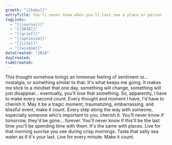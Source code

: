 ```yaml
---
growth: "[[baby]]"
entryTitle: You'll never know when you'll last see a place or person
tagLinks:
  - "[[journal]]"
  - "[[2018]]"
  - "[[grief]]"
  - "[[optimism]]"
  - "[[life]]"
  - "[[wisdom]]"
dateCreated: "2018"
dayCreated:
timeCreated:
---
```

This thought somehow brings an immense feeling of sentiment or... nostalgia, or something similar to that. It's what keeps me going. It makes me stick to a mindset that one day, something will change, something will just disappear... eventually, you'll lose that something. So, apparently, I have to make every second count. Every thought and moment I have, I'd have to cherish it. May it be a tragic moment, traumatizing, embarrassing, and blissful event, make it count. Every step along the way with someone, especially someone who's important to you, cherish it. You'll never know if tomorrow, they'd be gone... forever. You'll never know if this'll be the last time you'll be spending time with them. It's the same with places. Live for that morning sunrise you see during crisp mornings. Taste that salty sea water as if it's your last. Live for every minute. Make it count.
